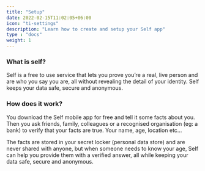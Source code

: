 ```yaml
---
title: "Setup"
date: 2022-02-15T11:02:05+06:00
icon: "ti-settings"
description: "Learn how to create and setup your Self app"
type : "docs"
weight: 1
---
```


### What is self?

Self is a free to use service that lets you prove you’re a real, live person and are who you say you are, all without revealing the detail of your identity. Self keeps your data safe, secure and anonymous.


### How does it work?
You download the Self mobile app for free and tell it some facts about you. Then you ask friends, family, colleagues or a recognised organisation (eg: a bank) to verify that your facts are true. Your name, age, location etc…

The facts are stored in your secret locker (personal data store) and are never shared with anyone, but when someone needs to know your age, Self can help you provide them with a verified answer, all while keeping your data safe, secure and anonymous.

